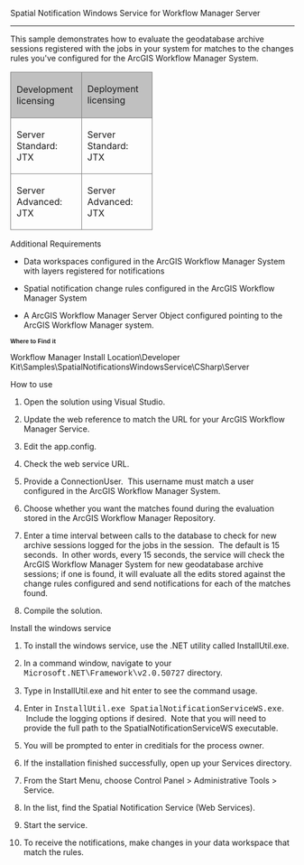 Spatial Notification Windows Service for Workflow Manager Server

* * *

This sample demonstrates how to evaluate the geodatabase archive sessions registered with the jobs in your system for matches to the changes rules you've configured for the ArcGIS Workflow Manager System. <spaces> </spaces>

<table x-use-null-cells="" style="x-cell-content-align: top; width: 50%; border-spacing: 0px; border-spacing: 0px;" cellspacing="0" width="50%"><colgroup><col style="width: 50%;"> <col style="width: 50%;"></colgroup>

<tbody>

<tr style="x-cell-content-align: top;" valign="top">

<td style="width: 50%; padding-right: 10px; padding-bottom: 4px; padding-top: 4px;
	padding-left: 10px; background-color: #c0c0c0; border-top-style: Solid;
	border-bottom-color: #808080; border-bottom-width: 1px; border-bottom-style: Solid;
	border-right-color: #808080; border-right-width: 1px; border-right-style: Solid;
	border-left-color: #808080; border-left-width: 1px; border-left-style: Solid;
	border-top-color: #808080; border-top-width: 1px;" bgcolor="#C0C0C0" width="50%">

Development licensing

</td>

<td style="width: 50%; padding-right: 10px; padding-left: 10px; padding-bottom: 3px;
	padding-top: 3px; background-color: #c0c0c0; border-top-style: Solid;
	border-bottom-color: #808080; border-bottom-width: 1px; border-bottom-style: Solid;
	border-top-color: #808080; border-top-width: 1px; border-right-color: #808080;
	border-right-width: 1px; border-right-style: Solid;" bgcolor="#C0C0C0" width="50%">

Deployment licensing

</td>

</tr>

<tr style="x-cell-content-align: top;" valign="top">

<td style="width: 50%; padding-right: 10px; padding-left: 10px; padding-bottom: 3px;
	padding-top: 3px; border-bottom-color: #808080; border-bottom-width: 1px;
	border-bottom-style: Solid; border-right-color: #808080; border-right-width: 1px;
	border-right-style: Solid; border-left-color: #808080; border-left-width: 1px;
	border-left-style: Solid;" width="50%">

Server Standard: JTX

</td>

<td style="width: 50%; padding-right: 10px; padding-left: 10px; padding-bottom: 3px;
	padding-top: 3px; border-bottom-color: #808080; border-bottom-width: 1px;
	border-bottom-style: Solid; border-right-color: #808080; border-right-width: 1px;
	border-right-style: Solid;" width="50%">

Server Standard: JTX

</td>

</tr>

<tr style="x-cell-content-align: top;" valign="top">

<td style="width: 50%; padding-right: 10px; padding-left: 10px; padding-bottom: 3px;
	padding-top: 3px; border-bottom-style: Solid; border-right-color: #808080;
	border-right-width: 1px; border-right-style: Solid; border-left-color: #808080;
	border-left-width: 1px; border-left-style: Solid; border-bottom-color: #808080;
	border-bottom-width: 1px;" width="50%">

Server Advanced: JTX

</td>

<td style="width: 50%; padding-right: 10px; padding-left: 10px; padding-bottom: 3px;
	padding-top: 3px; border-bottom-style: Solid; border-bottom-color: #808080;
	border-bottom-width: 1px; border-right-color: #808080; border-right-width: 1px;
	border-right-style: Solid;" width="50%">

Server Advanced: JTX

</td>

</tr>

</tbody>

</table>

Additional Requirements

*   Data workspaces configured in the ArcGIS Workflow Manager System with layers registered for notifications

*   Spatial notification change rules configured in the ArcGIS Workflow Manager System

*   A ArcGIS Workflow Manager Server Object configured pointing to the ArcGIS Workflow Manager system.

<span style="font-weight: bold; font-family: Verdana, sans-serif; font-size: 8pt;">Where to Find it</span>

Workflow Manager Install Location\Developer Kit\Samples\SpatialNotificationsWindowsService\CSharp\Server

How to use

1.  Open the solution using Visual Studio.

2.  Update the web reference to match the URL for your ArcGIS Workflow Manager Service.

3.  Edit the app.config.

1.  Check the web service URL.

2.  Provide a ConnectionUser. <spaces> </spaces>This username must match a user configured in the ArcGIS Workflow Manager System.

3.  Choose whether you want the matches found during the evaluation stored in the ArcGIS Workflow Manager Repository.

4.  Enter a time interval between calls to the database to check for new archive sessions logged for the jobs in the session. <spaces> </spaces>The default is 15 seconds. <spaces> </spaces>In other words, every 15 seconds, the service will check the ArcGIS Workflow Manager System for new geodatabase archive sessions; if one is found, it will evaluate all the edits stored against the change rules configured and send notifications for each of the matches found.

5.  Compile the solution.

Install the windows service

1.  To install the windows service, use the .NET utility called InstallUtil.exe.

2.  In a command window, navigate to your <span style="font-family: 'Courier New', monospace;">Microsoft.NET\Framework\v2.0.50727</span> directory.

3.  Type in InstallUtil.exe and hit enter to see the command usage.

4.  Enter in <span style="font-family: 'Courier New', monospace;">InstallUtil.exe SpatialNotificationServiceWS.exe</span>. <spaces> </spaces>Include the logging options if desired. <spaces> </spaces>Note that you will need to provide the full path to the SpatialNotificationServiceWS executable.

5.  You will be prompted to enter in creditials for the process owner.

6.  If the installation finished successfully, open up your Services directory.

7.  From the Start Menu, choose Control Panel > Administrative Tools > Service.

8.  In the list, find the Spatial Notification Service (Web Services).

9.  Start the service.

10.  To receive the notifications, make changes in your data workspace that match the rules.
